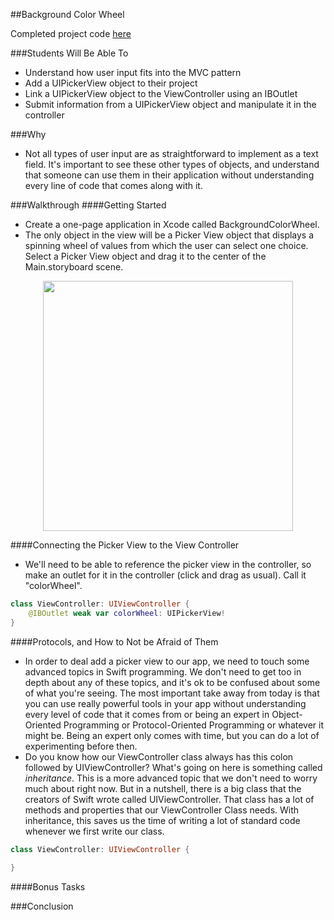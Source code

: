 ##Background Color Wheel

Completed project code [here](https://github.com/upperlinecode/intro-to-swift/tree/master/day-6/BackgroundColorWheel)

###Students Will Be Able To
- Understand how user input fits into the MVC pattern
- Add a UIPickerView object to their project
- Link a UIPickerView object to the ViewController using an IBOutlet
- Submit information from a UIPickerView object and manipulate it in the controller

###Why
- Not all types of user input are as straightforward to implement as a text field. It's important to see these other types of objects, and understand that someone can use them in their application without understanding every line of code that comes along with it.

###Walkthrough
####Getting Started
- Create a one-page application in Xcode called BackgroundColorWheel. 
- The only object in the view will be a Picker View object that displays a spinning wheel of values from which the user can select one choice. Select a Picker View object and drag it to the center of the Main.storyboard scene.
<p align="center">
  <img src="https://github.com/upperlinecode/intro-to-swift/blob/master/day-6/images/bgcw-picker-selected.png" height="400px" hspace="20">
</p>

####Connecting the Picker View to the View Controller
- We'll need to be able to reference the picker view in the controller, so make an outlet for it in the controller (click and drag as usual). Call it "colorWheel".
```Swift
class ViewController: UIViewController {
    @IBOutlet weak var colorWheel: UIPickerView!
}
```

####Protocols, and How to Not be Afraid of Them
- In order to deal add a picker view to our app, we need to touch some advanced topics in Swift programming. We don't need to get too in depth about any of these topics, and it's ok to be confused about some of what you're seeing. The most important take away from today is that you can use really powerful tools in your app without understanding every level of code that it comes from or being an expert in Object-Oriented Programming or Protocol-Oriented Programming or whatever it might be. Being an expert only comes with time, but you can do a lot of experimenting before then.
- Do you know how our ViewController class always has this colon followed by UIViewController? What's going on here is something called *inheritance*. This is a more advanced topic that we don't need to worry much about right now. But in a nutshell, there is a big class that the creators of Swift wrote called UIViewController. That class has a lot of methods and properties that our ViewController Class needs. With inheritance, this saves us the time of writing a lot of standard code whenever we first write our class.
```Swift
class ViewController: UIViewController {
  
}

```




####Bonus Tasks



###Conclusion
